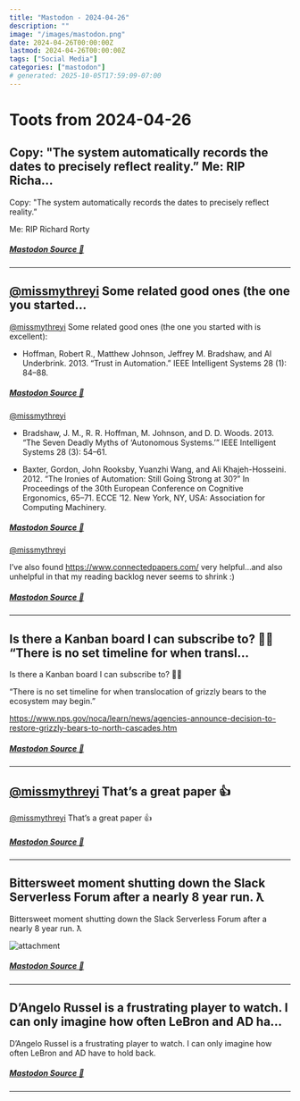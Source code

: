 ```yaml
---
title: "Mastodon - 2024-04-26"
description: ""
image: "/images/mastodon.png"
date: 2024-04-26T00:00:00Z
lastmod: 2024-04-26T00:00:00Z
tags: ["Social Media"]
categories: ["mastodon"]
# generated: 2025-10-05T17:59:09-07:00
---
```


# Toots from 2024-04-26

## Copy: "The system automatically records the dates to precisely reflect reality.”  Me: RIP Richa...

Copy: "The system automatically records the dates to precisely reflect reality.”

Me: RIP Richard Rorty

##### [Mastodon Source 🐘](https://hachyderm.io/@mweagle/112338575553052822)

---

## [@missmythreyi](https://mastodon.world/@missmythreyi) Some related good ones (the one you started...

[@missmythreyi](https://mastodon.world/@missmythreyi) Some related good ones (the one you started with is excellent):

- Hoffman, Robert R., Matthew Johnson, Jeffrey M. Bradshaw, and Al Underbrink. 2013. “Trust in Automation.” IEEE Intelligent Systems 28 (1): 84–88.

##### [Mastodon Source 🐘](https://hachyderm.io/@mweagle/112338515430967806)

[@missmythreyi](https://mastodon.world/@missmythreyi)

- Bradshaw, J. M., R. R. Hoffman, M. Johnson, and D. D. Woods. 2013. “The Seven Deadly Myths of ‘Autonomous Systems.’” IEEE Intelligent Systems 28 (3): 54–61.

- Baxter, Gordon, John Rooksby, Yuanzhi Wang, and Ali Khajeh-Hosseini. 2012. “The Ironies of Automation: Still Going Strong at 30?” In Proceedings of the 30th European Conference on Cognitive Ergonomics, 65–71. ECCE ’12. New York, NY, USA: Association for Computing Machinery.

##### [Mastodon Source 🐘](https://hachyderm.io/@mweagle/112338523969825256)

[@missmythreyi](https://mastodon.world/@missmythreyi)

I’ve also found <https://www.connectedpapers.com/> very helpful...and also unhelpful in that my reading backlog never seems to shrink :)

##### [Mastodon Source 🐘](https://hachyderm.io/@mweagle/112338525042223271)

---

## Is there a Kanban board I can subscribe to? 🐻😳  “There is no set timeline for when transl...

Is there a Kanban board I can subscribe to? 🐻😳

“There is no set timeline for when translocation of grizzly bears to the ecosystem may begin.”

<https://www.nps.gov/noca/learn/news/agencies-announce-decision-to-restore-grizzly-bears-to-north-cascades.htm>

##### [Mastodon Source 🐘](https://hachyderm.io/@mweagle/112336085946909850)

---

## [@missmythreyi](https://mastodon.world/@missmythreyi) That’s a great paper 👍

[@missmythreyi](https://mastodon.world/@missmythreyi) That’s a great paper 👍

##### [Mastodon Source 🐘](https://hachyderm.io/@mweagle/112336034529772205)

---

## Bittersweet moment shutting down the Slack Serverless Forum after a nearly 8 year run.  ƛ

Bittersweet moment shutting down the Slack Serverless Forum after a nearly 8 year run.  ƛ

![attachment](/mastodon/media/70f316e9dadf3306.png)

##### [Mastodon Source 🐘](https://hachyderm.io/@mweagle/112335896335876934)

---

## D’Angelo Russel is a frustrating player to watch. I can only imagine how often LeBron and AD ha...

D’Angelo Russel is a frustrating player to watch. I can only imagine how often LeBron and AD have to hold back.

##### [Mastodon Source 🐘](https://hachyderm.io/@mweagle/112335325446820282)

---

